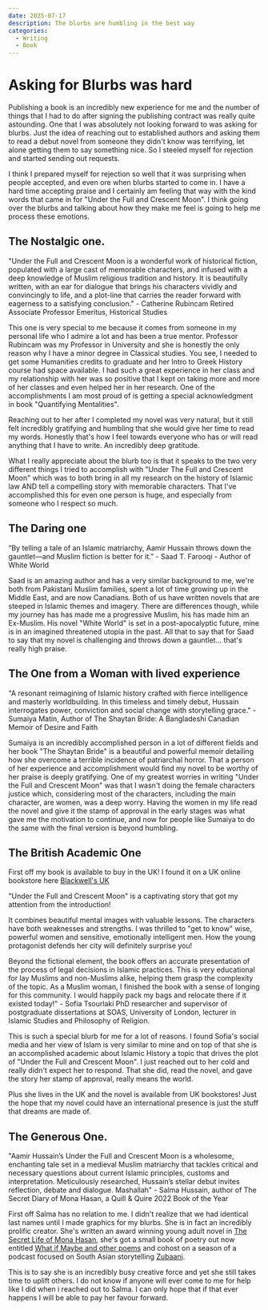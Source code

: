 ```yaml
---
date: 2025-07-17
description: The blurbs are humbling in the best way
categories:
  - Writing
  - Book
---
```


# Asking for Blurbs was hard

Publishing a book is an incredibly new experience for me and the number of things that I had to do after signing the publishing contract was really quite astounding. One that I was absolutely not looking forward to was asking for blurbs. Just the idea of reaching out to established authors and asking them to read a debut novel from someone they didn't know was terrifying, let alone getting them to say something nice. So I steeled myself for rejection and started sending out requests.

I think I prepared myself for rejection so well that it was surprising when people accepted, and even ore when blurbs started to come in. I have a hard time accepting praise and I certainly am feeling that way with the kind words that came in for "Under the Full and Crescent Moon". I think going over the blurbs and talking about how they make me feel is going to help me process these emotions.

<!-- more -->

## The Nostalgic one.

"Under the Full and Crescent Moon is a wonderful work of historical fiction, populated with a large cast of memorable characters, and infused with a deep knowledge of Muslim religious tradition and history.  It is beautifully written, with an ear for dialogue that brings his characters vividly and convincingly to life, and a plot-line that carries the reader forward with eagerness to a satisfying conclusion." - Catherine Rubincam Retired Associate Professor Emeritus, Historical Studies

This one is very special to me because it comes from someone in my personal life who I admire a lot and has been a true mentor. Professor Rubincam was my Professor in University and she is honestly the only reason why I have a minor degree in Classical studies. You see, I needed to get some Humanities credits to graduate and her Intro to Greek History course had space available. I had such a great experience in her class and my relationship with her was so positive that I kept on taking more and more of her classes and even helped her in her research. One of the accomplishments I am most proud of is getting a special acknowledgment in book "Quantifying Mentalities".

Reaching out to her after I completed my novel was very natural, but it still felt incredibly gratifying and humbling that she would give her time to read my words. Honestly that's how I feel towards everyone who has or will read anything that I have to write. An incredibly deep gratitude.

What I really appreciate about the blurb too is that it speaks to the two very different things I tried to accomplish with "Under The Full and Crescent Moon" which was to both bring in all my research on the history of Islamic law AND tell a compelling story with memorable characters. That I've accomplished this for even one person is huge, and especially from someone who I respect so much.

## The Daring one

“By telling a tale of an Islamic matriarchy, Aamir Hussain throws down the gauntlet—and Muslim fiction is better for it.” - Saad T. Farooqi - Author of White World

Saad is an amazing author and has a very similar background to me, we're both from Pakistani Muslim families, spent a lot of time growing up in the Middle East, and are now Canadians. Both of us have written novels that are steeped in Islamic themes and imagery. There are differences though, while my journey has has made me a progressive Muslim, his has made him an Ex-Muslim. His novel "White World" is set in a post-apocalyptic future, mine is in an imagined threatened utopia in the past. All that to say that for Saad to say that my novel is challenging and throws down a gauntlet... that's really high praise.

## The One from a Woman with lived experience

"A resonant reimagining of Islamic history crafted with fierce intelligence and masterly worldbuilding. In this timeless and timely debut, Hussain interrogates power, conviction and social change with storytelling grace." - Sumaiya Matin, Author of The Shaytan Bride: A Bangladeshi Canadian Memoir of Desire and Faith

Sumaiya is an incredibly accomplished person in a lot of different fields and her book "The Shaytan Bride" is a beautiful and powerful memoir detailing how she overcome a terrible incidence of patriarchal horror. That a person of her experience and accomplishment would find my novel to be worthy of her praise is deeply gratifying. One of my greatest worries in writing "Under the Full and Crescent Moon" was that I wasn't doing the female characters justice which, considering most of the characters, including the main character, are women, was a deep worry. Having the women in my life read the novel and give it the stamp of approval in the early stages was what gave me the motivation to continue, and now for people like Sumaiya to do the same with the final version is beyond humbling.

## The British Academic One

First off my book is available to buy in the UK! I found it on a UK online bookstore here [Blackwell's UK](https://blackwells.co.uk/bookshop/product/Under-the-Full-and-Crescent-Moon-by-Aamir-Hussain/9781459754447)

"Under the Full and Crescent Moon" is a captivating story that got my attention from the introduction!

It combines beautiful mental images with valuable lessons. The characters have both weaknesses and strengths. I was thrilled to "get to know" wise, powerful women and sensitive, emotionally intelligent men. How the young protagonist defends her city will definitely surprise you!

Beyond the fictional element, the book offers an accurate presentation of the process of legal decisions in Islamic practices. This is very educational for lay Muslims and non-Muslims alike, helping them grasp the complexity of the topic. As a Muslim woman, I finished the book with a sense of longing for this community. I would happily pack my bags and relocate there if it existed today!" - Sofia Tsourlaki PhD researcher and supervisor of postgraduate dissertations at SOAS, University of London, lecturer in Islamic Studies and Philosophy of Religion.

This is such a special blurb for me for a lot of reasons. I found Sofia's social media and her view of Islam is very similar to mine and on top of that she is an accomplished academic about Islamic History a topic that drives the plot of "Under the Full and Crescent Moon". I just reached out to her cold and really didn't expect her to respond. That she did, read the novel, and gave the story her stamp of approval, really means the world.

Plus she lives in the UK and the novel is available from UK bookstores! Just the hope that my novel could have an international presence is just the stuff that dreams are made of.

## The Generous One.

"Aamir Hussain’s Under the Full and Crescent Moon is a wholesome, enchanting tale set in a medieval Muslim matriarchy that tackles critical and necessary questions about current Islamic principles, customs and interpretation. Meticulously researched, Hussain’s stellar debut invites reflection, debate and dialogue. Mashallah" - Salma Hussain, author of The Secret Diary of Mona Hasan, a Quill & Quire 2022 Book of the Year

First off Salma has no relation to me. I didn't realize that we had identical last names until I made graphics for my blurbs. She is in fact an incredibly prolific creator. She's written an award winning young adult novel in [The Secret Life of Mona Hasan](https://www.penguinrandomhouse.ca/books/688071/the-secret-diary-of-mona-hasan-by-salma-hussain/9780735271517), she's got a small book of poetry out now entitled [What if Maybe and other poems](https://www.baselinepress.ca/shop/what-if-maybe-salma-hussain-2025) and cohost on a season of a podcast focused on South Asian storytelling [Zubaani](https://www.peerbagh.com/zubaani-podcast-south-asian-parenting-tips-and-storytelling/).

This is to say she is an incredibly busy creative force and yet she still takes time to uplift others. I do not know if anyone will ever come to me for help like I did when i reached out to Salma. I can only hope that if that ever happens I will be able to pay her favour forward.
